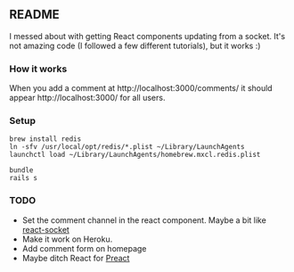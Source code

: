 ## README

I messed about with getting React components updating from a socket. It's not amazing code (I followed a few different tutorials), but it works :)

### How it works

When you add a comment at http://localhost:3000/comments/ it should appear http://localhost:3000/ for all users.

### Setup

    brew install redis
    ln -sfv /usr/local/opt/redis/*.plist ~/Library/LaunchAgents
    launchctl load ~/Library/LaunchAgents/homebrew.mxcl.redis.plist

    bundle
    rails s

### TODO

  * Set the comment channel in the react component. Maybe a bit like [react-socket](https://github.com/coma/react-socket)
  * Make it work on Heroku.
  * Add comment form on homepage
  * Maybe ditch React for [Preact](https://github.com/developit/preact)
